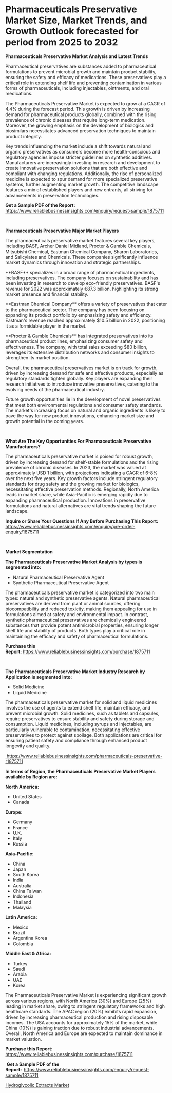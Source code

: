 <p><h1>Pharmaceuticals Preservative Market Size, Market Trends, and Growth Outlook forecasted for period from 2025 to 2032</h1></p><p><strong>Pharmaceuticals Preservative Market Analysis and Latest Trends</strong></p>
<p><p>Pharmaceutical preservatives are substances added to pharmaceutical formulations to prevent microbial growth and maintain product stability, ensuring the safety and efficacy of medications. These preservatives play a critical role in extending shelf life and preventing contamination in various forms of pharmaceuticals, including injectables, ointments, and oral medications.</p><p>The Pharmaceuticals Preservative Market is expected to grow at a CAGR of 4.4% during the forecast period. This growth is driven by increasing demand for pharmaceutical products globally, combined with the rising prevalence of chronic diseases that require long-term medication. Moreover, the growing emphasis on the development of biologics and biosimilars necessitates advanced preservation techniques to maintain product integrity.</p><p>Key trends influencing the market include a shift towards natural and organic preservatives as consumers become more health-conscious and regulatory agencies impose stricter guidelines on synthetic additives. Manufacturers are increasingly investing in research and development to create innovative preservation solutions that are both effective and compliant with changing regulations. Additionally, the rise of personalized medicine is expected to spur demand for more specialized preservative systems, further augmenting market growth. The competitive landscape features a mix of established players and new entrants, all striving for advancements in preservation technologies.</p></p>
<p><strong>Get a Sample PDF of the Report:&nbsp;</strong> <a href="https://www.reliablebusinessinsights.com/enquiry/request-sample/1875711?utm_campaign=2234&utm_medium=2&utm_source=Github&utm_content=ia&utm_term=04022025&utm_id=pharmaceuticals-preservative">https://www.reliablebusinessinsights.com/enquiry/request-sample/1875711</a></p>
<p>&nbsp;</p>
<p><strong>Pharmaceuticals Preservative Major Market Players</strong></p>
<p><p>The pharmaceuticals preservative market features several key players, including BASF, Archer Daniel Midland, Procter & Gamble Chemicals, Mitsubishi Chemical, Eastman Chemical Company, Sharon Laboratories, and Salicylates and Chemicals. These companies significantly influence market dynamics through innovation and strategic partnerships.</p><p>**BASF** specializes in a broad range of pharmaceutical ingredients, including preservatives. The company focuses on sustainability and has been investing in research to develop eco-friendly preservatives. BASF's revenue for 2022 was approximately €87.3 billion, highlighting its strong market presence and financial stability.</p><p>**Eastman Chemical Company** offers a variety of preservatives that cater to the pharmaceutical sector. The company has been focusing on expanding its product portfolio by emphasizing safety and efficiency. Eastman's revenue reached approximately $10.5 billion in 2022, positioning it as a formidable player in the market.</p><p>**Procter & Gamble Chemicals** has integrated preservatives into its pharmaceutical product lines, emphasizing consumer safety and effectiveness. The company, with total sales exceeding $80 billion, leverages its extensive distribution networks and consumer insights to strengthen its market position.</p><p>Overall, the pharmaceutical preservatives market is on track for growth, driven by increasing demand for safe and effective products, especially as regulatory standards tighten globally. Key players are expanding their research initiatives to introduce innovative preservatives, catering to the evolving needs of the pharmaceutical industry.</p><p>Future growth opportunities lie in the development of novel preservatives that meet both environmental regulations and consumer safety standards. The market's increasing focus on natural and organic ingredients is likely to pave the way for new product innovations, enhancing market size and growth potential in the coming years.</p></p>
<p>&nbsp;</p>
<p><strong>What Are The Key Opportunities For Pharmaceuticals Preservative Manufacturers?</strong></p>
<p><p>The pharmaceuticals preservative market is poised for robust growth, driven by increasing demand for shelf-stable formulations and the rising prevalence of chronic diseases. In 2023, the market was valued at approximately USD 1 billion, with projections indicating a CAGR of 6-8% over the next five years. Key growth factors include stringent regulatory standards for drug safety and the growing market for biologics, necessitating effective preservation methods. Regionally, North America leads in market share, while Asia-Pacific is emerging rapidly due to expanding pharmaceutical production. Innovations in preservative formulations and natural alternatives are vital trends shaping the future landscape.</p></p>
<p><strong>Inquire or Share Your Questions If Any Before Purchasing This Report:</strong> <a href="https://www.reliablebusinessinsights.com/enquiry/pre-order-enquiry/1875711?utm_campaign=2234&utm_medium=2&utm_source=Github&utm_content=ia&utm_term=04022025&utm_id=pharmaceuticals-preservative">https://www.reliablebusinessinsights.com/enquiry/pre-order-enquiry/1875711</a></p>
<p>&nbsp;</p>
<p><strong>Market Segmentation</strong></p>
<p><strong>The Pharmaceuticals Preservative Market Analysis by types is segmented into:</strong></p>
<p><ul><li>Natural Pharmaceutical Preservative Agent</li><li>Synthetic Pharmaceutical Preservative Agent</li></ul></p>
<p><p>The pharmaceuticals preservative market is categorized into two main types: natural and synthetic preservative agents. Natural pharmaceutical preservatives are derived from plant or animal sources, offering biocompatibility and reduced toxicity, making them appealing for use in formulations aimed at safety and environmental impact. In contrast, synthetic pharmaceutical preservatives are chemically engineered substances that provide potent antimicrobial properties, ensuring longer shelf life and stability of products. Both types play a critical role in maintaining the efficacy and safety of pharmaceutical formulations.</p></p>
<p><strong>Purchase this Report:&nbsp;</strong><a href="https://www.reliablebusinessinsights.com/purchase/1875711?utm_campaign=2234&utm_medium=2&utm_source=Github&utm_content=ia&utm_term=04022025&utm_id=pharmaceuticals-preservative">https://www.reliablebusinessinsights.com/purchase/1875711</a></p>
<p>&nbsp;</p>
<p><strong>The Pharmaceuticals Preservative Market Industry Research by Application is segmented into:</strong></p>
<p><ul><li>Solid Medicine</li><li>Liquid Medicine</li></ul></p>
<p><p>The pharmaceuticals preservative market for solid and liquid medicines involves the use of agents to extend shelf life, maintain efficacy, and prevent microbial growth. Solid medicines, such as tablets and capsules, require preservatives to ensure stability and safety during storage and consumption. Liquid medicines, including syrups and injectables, are particularly vulnerable to contamination, necessitating effective preservatives to protect against spoilage. Both applications are critical for ensuring patient safety and compliance through enhanced product longevity and quality.</p></p>
<p><a href="https://www.reliablebusinessinsights.com/pharmaceuticals-preservative-r1875711?utm_campaign=2234&utm_medium=2&utm_source=Github&utm_content=ia&utm_term=04022025&utm_id=pharmaceuticals-preservative">&nbsp;https://www.reliablebusinessinsights.com/pharmaceuticals-preservative-r1875711</a></p>
<p><strong>In terms of Region, the Pharmaceuticals Preservative Market Players available by Region are:</strong></p>
<p>
    <p> <strong> North America: </strong>
        <ul>
            <li>United States</li>
            <li>Canada</li>
        </ul>
        </p> 
    <p> <strong> Europe: </strong>
        <ul>
            <li>Germany</li>
            <li>France</li>
            <li>U.K.</li>
            <li>Italy</li>
            <li>Russia</li>
        </ul>
        </p> 
    <p> <strong> Asia-Pacific: </strong>
        <ul>
            <li>China</li>
            <li>Japan</li>
            <li>South Korea</li>
            <li>India</li>
            <li>Australia</li>
            <li>China Taiwan</li>
            <li>Indonesia</li>
            <li>Thailand</li>
            <li>Malaysia</li>
        </ul>
        </p> 
    <p> <strong> Latin America: </strong>
        <ul>
            <li>Mexico</li>
            <li>Brazil</li>
            <li>Argentina Korea</li>
            <li>Colombia</li>
        </ul>
        </p> 
    <p> <strong> Middle East & Africa: </strong>
        <ul>
            <li>Turkey</li>
            <li>Saudi</li>
            <li>Arabia</li>
            <li>UAE</li>
            <li>Korea</li>
        </ul>
    </p>
    </p>
<p><p>The Pharmaceuticals Preservative Market is experiencing significant growth across various regions, with North America (30%) and Europe (25%) leading in market share, owing to stringent regulatory frameworks and high healthcare standards. The APAC region (20%) exhibits rapid expansion, driven by increasing pharmaceutical production and rising disposable incomes. The USA accounts for approximately 15% of the market, while China (10%) is gaining traction due to robust industrial advancements. Overall, North America and Europe are expected to maintain dominance in market valuation.</p></p>
<p><strong>Purchase this Report: </strong><a href="https://www.reliablebusinessinsights.com/purchase/1875711?utm_campaign=2234&utm_medium=2&utm_source=Github&utm_content=ia&utm_term=04022025&utm_id=pharmaceuticals-preservative">https://www.reliablebusinessinsights.com/purchase/1875711</a></p>
<p>&nbsp;<strong>Get a Sample PDF of the Report:&nbsp;&nbsp;</strong><a href="https://www.reliablebusinessinsights.com/enquiry/request-sample/1875711?utm_campaign=2234&utm_medium=2&utm_source=Github&utm_content=ia&utm_term=04022025&utm_id=pharmaceuticals-preservative">https://www.reliablebusinessinsights.com/enquiry/request-sample/1875711</a></p>
<p><strong></strong></p>
<p><p><a href="https://github.com/hillsmyung726/Market-Research-Report-List-1/blob/main/hydroglycolic-extracts-market.md?utm_campaign=2234&utm_medium=2&utm_source=Github&utm_content=ia&utm_term=04022025&utm_id=pharmaceuticals-preservative">Hydroglycolic Extracts Market</a></p></p>